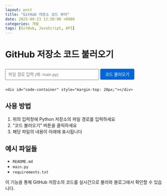 ```yaml
---
layout: post
title: "GitHub 저장소 코드 뷰어"
date: 2025-09-23 13:50:00 +0900
categories: 개발
tags: [GitHub, JavaScript, API]
---
```


# GitHub 저장소 코드 불러오기

<div class="github-repo-viewer">
    <input type="text" id="file-path" placeholder="파일 경로 입력 (예: main.py)" style="width: 300px; padding: 8px; margin: 10px 0;">
    <button onclick="loadCode()" style="padding: 8px 16px; background: #0366d6; color: white; border: none; border-radius: 4px;">코드 불러오기</button>
    
    <div id="code-container" style="margin-top: 20px;"></div>
</div>

<script>
async function loadCode() {
    const filePath = document.getElementById('file-path').value;
    const container = document.getElementById('code-container');
    
    if (!filePath) {
        container.innerHTML = '<p style="color: red;">파일 경로를 입력해주세요.</p>';
        return;
    }
    
    container.innerHTML = '<p>로딩 중...</p>';
    
    try {
        const response = await fetch(`https://api.github.com/repos/dhy02014/Python/contents/${filePath}`);
        
        if (!response.ok) {
            throw new Error('파일을 찾을 수 없습니다.');
        }
        
        const data = await response.json();
        const content = atob(data.content);
        
        // 파일 확장자에 따른 언어 감지
        const extension = filePath.split('.').pop().toLowerCase();
        const language = getLanguage(extension);
        
        container.innerHTML = `
            <div style="background: #f6f8fa; padding: 16px; border-radius: 6px; border: 1px solid #d0d7de;">
                <div style="display: flex; justify-content: space-between; align-items: center; margin-bottom: 12px; padding-bottom: 8px; border-bottom: 1px solid #d0d7de;">
                    <strong>${filePath}</strong>
                    <span style="font-size: 12px; color: #656d76;">${data.size} bytes</span>
                </div>
                <pre style="background: #ffffff; padding: 16px; border-radius: 4px; overflow-x: auto; margin: 0;"><code class="language-${language}">${escapeHtml(content)}</code></pre>
            </div>
        `;
        
        // 코드 하이라이팅 적용 (Prism.js 사용 시)
        if (typeof Prism !== 'undefined') {
            Prism.highlightAll();
        }
        
    } catch (error) {
        container.innerHTML = `<p style="color: red;">오류: ${error.message}</p>`;
    }
}

function getLanguage(extension) {
    const languages = {
        'py': 'python',
        'js': 'javascript',
        'html': 'html',
        'css': 'css',
        'java': 'java',
        'cpp': 'cpp',
        'c': 'c',
        'md': 'markdown',
        'json': 'json',
        'xml': 'xml',
        'sql': 'sql'
    };
    return languages[extension] || 'text';
}

function escapeHtml(text) {
    const div = document.createElement('div');
    div.textContent = text;
    return div.innerHTML;
}

// 페이지 로드 시 예시 파일 로드
document.addEventListener('DOMContentLoaded', function() {
    document.getElementById('file-path').value = 'README.md';
});
</script>

## 사용 방법

1. 위의 입력창에 Python 저장소의 파일 경로를 입력하세요
2. "코드 불러오기" 버튼을 클릭하세요
3. 해당 파일의 내용이 아래에 표시됩니다

## 예시 파일들
- `README.md`
- `main.py`
- `requirements.txt`

이 기능을 통해 GitHub 저장소의 코드를 실시간으로 불러와 블로그에서 확인할 수 있습니다.
